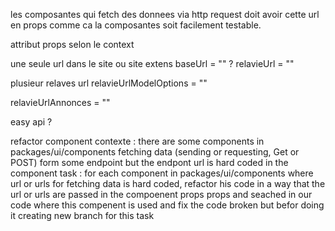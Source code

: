 les composantes qui fetch des donnees via http request doit avoir cette url
en props comme ca la composantes soit facilement testable.

attribut props selon le context

 
une seule url dans le site ou site extens
baseUrl = "" ?
relavieUrl = ""

plusieur relaves url
relavieUrlModelOptions = ""

relavieUrlAnnonces = ""



easy api ?

refactor component 
contexte :
there are some components in packages/ui/components fetching data (sending or requesting, Get or POST) form some endpoint but the endpont url is hard coded in the component
task :
for each component in packages/ui/components where url or urls for fetching data is hard coded, refactor his code in a way that the url or urls are passed in the compoenent props props and seached in our code where this compenent is used and fix the code broken but befor doing it creating new branch for this task

